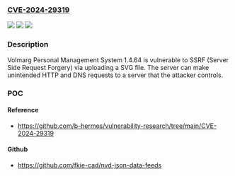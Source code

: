 ### [CVE-2024-29319](https://cve.mitre.org/cgi-bin/cvename.cgi?name=CVE-2024-29319)
![](https://img.shields.io/static/v1?label=Product&message=n%2Fa&color=blue)
![](https://img.shields.io/static/v1?label=Version&message=n%2Fa&color=blue)
![](https://img.shields.io/static/v1?label=Vulnerability&message=n%2Fa&color=brighgreen)

### Description

Volmarg Personal Management System 1.4.64 is vulnerable to SSRF (Server Side Request Forgery) via uploading a SVG file. The server can make unintended HTTP and DNS requests to a server that the attacker controls.

### POC

#### Reference
- https://github.com/b-hermes/vulnerability-research/tree/main/CVE-2024-29319

#### Github
- https://github.com/fkie-cad/nvd-json-data-feeds

